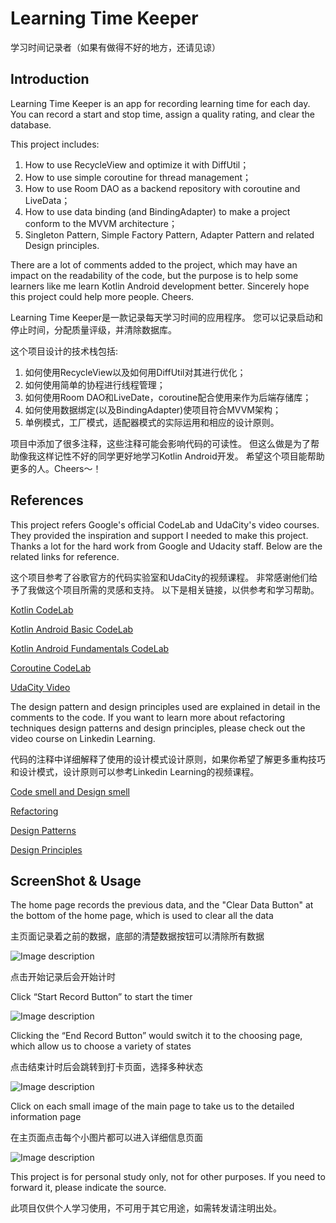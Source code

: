 Learning Time Keeper
====================
学习时间记录者（如果有做得不好的地方，还请见谅）

Introduction
------------
Learning Time Keeper is an app for recording learning time for each day.
You can record a start and stop time, assign a quality rating, and clear the database.

This project includes:
1. How to use RecycleView and optimize it with DiffUtil；
2. How to use simple coroutine for thread management；
3. How to use Room DAO as a backend repository with coroutine and LiveData；
4. How to use data binding (and BindingAdapter) to make a project conform to the MVVM architecture；
5. Singleton Pattern, Simple Factory Pattern, Adapter Pattern and related Design principles.
 
There are a lot of comments added to the project, which may have an impact on the readability of the code, 
but the purpose is to help some learners like me learn Kotlin Android development better. 
Sincerely hope this project could help more people. Cheers.

Learning Time Keeper是一款记录每天学习时间的应用程序。
您可以记录启动和停止时间，分配质量评级，并清除数据库。

这个项目设计的技术栈包括:
1. 如何使用RecycleView以及如何用DiffUtil对其进行优化；
2. 如何使用简单的协程进行线程管理；
3. 如何使用Room DAO和LiveDate，coroutine配合使用来作为后端存储库；
4. 如何使用数据绑定(以及BindingAdapter)使项目符合MVVM架构；
5. 单例模式，工厂模式，适配器模式的实际运用和相应的设计原则。

项目中添加了很多注释，这些注释可能会影响代码的可读性。
但这么做是为了帮助像我这样记性不好的同学更好地学习Kotlin Android开发。
希望这个项目能帮助更多的人。Cheers～！

References
------------
This project refers Google's official CodeLab and UdaCity's video courses. 
They provided the inspiration and support I needed to make this project.
Thanks a lot for the hard work from Google and Udacity staff. 
Below are the related links for reference.

这个项目参考了谷歌官方的代码实验室和UdaCity的视频课程。
非常感谢他们给予了我做这个项目所需的灵感和支持。
以下是相关链接，以供参考和学习帮助。

[Kotlin CodeLab](https://developer.android.com/codelabs/kotlin-bootcamp-introduction#0)

[Kotlin Android Basic CodeLab](https://developer.android.com/courses/android-basics-kotlin/course)

[Kotlin Android Fundamentals CodeLab](https://developer.android.com/courses/kotlin-android-fundamentals/toc)

[Coroutine CodeLab](https://developer.android.com/codelabs/kotlin-coroutines#0)

[UdaCity Video](https://www.udacity.com/course/developing-android-apps-with-kotlin--ud9012)

The design pattern and design principles used are explained in detail in the comments to the code. 
If you want to learn more about refactoring techniques design patterns and design principles, please check out the video course on Linkedin Learning.

代码的注释中详细解释了使用的设计模式设计原则，如果你希望了解更多重构技巧和设计模式，设计原则可以参考Linkedin Learning的视频课程。

[Code smell and Design smell](https://www.linkedin.com/learning/software-design-code-and-design-smells/vet-class-level-smells?u=57895809)

[Refactoring](https://www.linkedin.com/learning/agile-software-development-refactoring/refactoring-for-better-code?u=57895809)

[Design Patterns](https://www.linkedin.com/learning/programming-foundations-design-patterns-2/don-t-reinvent-the-wheel?u=57895809)

[Design Principles](https://www.linkedin.com/learning/advanced-design-patterns-design-principles/take-your-design-to-the-next-level?u=57895809)

ScreenShot & Usage
------------
The home page records the previous data, and the "Clear Data Button" at the bottom of the home page, which is used to clear all the data

主页面记录着之前的数据，底部的清楚数据按钮可以清除所有数据

![Image description](https://github.com/LiamDai/Learning-Time-Keeper/blob/master/ScreenShot/begining.png)

点击开始记录后会开始计时

Click “Start Record Button” to start the timer

![Image description](https://github.com/LiamDai/Learning-Time-Keeper/blob/master/ScreenShot/afterClickStart.png)

Clicking the “End Record Button” would switch it to the choosing page, which allow us to choose a variety of states

点击结束计时后会跳转到打卡页面，选择多种状态

![Image description](https://github.com/LiamDai/Learning-Time-Keeper/blob/master/ScreenShot/afterClickEnd.png)

Click on each small image of the main page to take us to the detailed information page

在主页面点击每个小图片都可以进入详细信息页面

![Image description](https://github.com/LiamDai/Learning-Time-Keeper/blob/master/ScreenShot/detail.png)

This project is for personal study only, not for other purposes. 
If you need to forward it, please indicate the source.

此项目仅供个人学习使用，不可用于其它用途，如需转发请注明出处。



